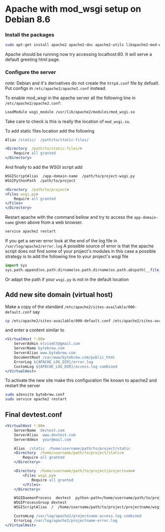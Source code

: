 # Apache with mod_wsgi setup on Debian 8.6

### Install the packages

```bash
sudo apt-get install apache2 apache2-doc apache2-utils libapache2-mod-wsgi-py3
```
Apache should be running now try accessing localhost:80. It will serve a default greeting html page.

### Configure the server

*note:* Debian and it's derivatives do not create the `httpd.conf` file by defualt. Put configs in
`/etc/apache2/apache2.conf` instead.

To enable mod_wsgi in the apache server all the following line in `/etc/apache2/apache2.conf`:

```bash
LoadModule wsgi_module /usr/lib/apache2/modules/mod_wsgi.so
```

Take care to check is this is really the location of `mod_wsgi.so`.

To add static files location add the following

```apache
Alias /static/  /path/to/static-files/

<Directory  /path/to/static-files/>
    Require all granted
</Directory>
```

And finally to add the WSGI script add

```apache
WSGIScriptAlias  /app-domain-name  /path/to/project-wsgi.py
WSGIPythonPath  /path/to/project

<Directory  /path/to/project>
<Files wsgi.py>
    Require all granted
</Files>
</Directory>
```

Restart apache with the command bellow and try to access the `app-domain-name` given above
from a web browser.

```bash
service apache2 restart
```

If you get a server error look at the end of the log file in `/var/log/apache2/error.log`
A possible source of error is that the apache script does not find some of your project's modules
in this case a possible strategy is to add the following line to your project's wsgi file

```python
import sys
sys.path.append(os.path.dirname(os.path.dirname(os.path.abspath(__file__))))
```

Or adapt the path if your `wsgi.py` is not in the default location

## Add new site domain (virtual host)

Make a copy of the standard `/etc/apache2/sites-available/000-default.conf` say

```bash
cp /etc/apache2/sites-available/000-default.conf /etc/apache2/sites-available/bytebrew.conf
```

and enter a content similar to

```apache
<VirtualHost *:80>
    ServerAdmin elvismtt@gmail.com
    ServerName bytebrew.com
    ServerAlias www.bytebrew.com
    DocumentRoot /var/www/bytebrew.com/public_html
    ErrorLog ${APACHE_LOG_DIR}/error.log
    CustomLog ${APACHE_LOG_DIR}/access.log combined
</VirtualHost>
```

To activate the new site make this configuration file known to apache2 and restart the server

```bash
sudo a2ensite bytebrew.conf
sudo service apache2 restart
```

## Final devtest.conf

```apache
<VirtualHost *:80>
    ServerName  devtest.com
    ServerAlias  www.devtest.com
    ServerAdmin  your@mail.com

    Alias  /static  /home/username/path/to/project/static
    <Directory  /home/username/path/to/project/static>
        Require all granted
    </Directory>

    <Directory  /home/username/path/to/project/projectname>
        <Files wsgi.py>
            Require all granted
        </Files>
    </Directory>

    WSGIDaemonProcess  devtest  python-path=/home/username/path/to/project/projectname
    WSGIProcessGroup devtest
    WSGIScriptAlias  /  /home/username/path/to/project/projectname/wsgi.py

    CustomLog /var/log/apache2/projectname-access.log combined
    ErrorLog /var/log/apache2/projectname-error.log
</VirtualHost>
```
